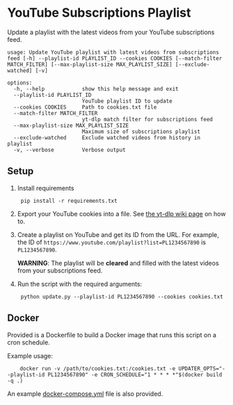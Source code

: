 # YouTube Subscriptions Playlist

Update a playlist with the latest videos from your YouTube subscriptions feed.

```
usage: Update YouTube playlist with latest videos from subscriptions feed [-h] --playlist-id PLAYLIST_ID --cookies COOKIES [--match-filter MATCH_FILTER] [--max-playlist-size MAX_PLAYLIST_SIZE] [--exclude-watched] [-v]

options:
  -h, --help            show this help message and exit
  --playlist-id PLAYLIST_ID
                        YouTube playlist ID to update
  --cookies COOKIES     Path to cookies.txt file
  --match-filter MATCH_FILTER
                        yt-dlp match filter for subscriptions feed
  --max-playlist-size MAX_PLAYLIST_SIZE
                        Maximum size of subscriptions playlist
  --exclude-watched     Exclude watched videos from history in playlist
  -v, --verbose         Verbose output

```

## Setup

1. Install requirements
    

        pip install -r requirements.txt

2. Export your YouTube cookies into a file. See [the yt-dlp wiki page](https://github.com/yt-dlp/yt-dlp/wiki/FAQ#how-do-i-pass-cookies-to-yt-dlp) on how to.
3. Create a playlist on YouTube and get its ID from the URL. For example, the ID of `https://www.youtube.com/playlist?list=PL1234567890` is `PL1234567890`.

    **WARNING**: The playlist will be **cleared** and filled with the latest videos from your subscriptions feed.
4. Run the script with the required arguments:


        python update.py --playlist-id PL1234567890 --cookies cookies.txt


## Docker

Provided is a Dockerfile to build a Docker image that runs this script on a cron schedule.

Example usage:


        docker run -v /path/to/cookies.txt:/cookies.txt -e UPDATER_OPTS="--playlist-id PL1234567890" -e CRON_SCHEDULE="1 * * * *"$(docker build -q .)


An example [docker-compose.yml](docker-compose.yml) file is also provided.